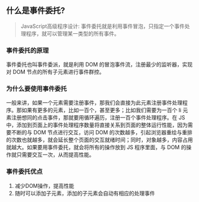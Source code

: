 ## 什么是事件委托?
> JavaScript高级程序设计: 事件委托就是利用事件冒泡，只指定一个事件处理程序，就可以管理某一类型的所有事件。

### 事件委托的原理

事件委托也叫事件委派，就是利用 DOM 的冒泡事件流，注册最少的监听器，实现对 DOM 节点的所有子元素进行事件群控。

### 为什么要使用事件委托

一般来讲，如果一个元素需要注册事件，那我们会直接为此元素注册事件处理程序。那如果有更多的元素，比如一百个，甚至更多；比如我们需要为一百个 li 元素注册想同的点击事件，那就要用循环遍历，注册一百个事件处理程序。在 JS 中，添加到页面上的事件处理程序数量将直接关系到页面的整体运行性能，因为需要不断的与 DOM 节点进行交互，访问 DOM 的次数越多，引起浏览器重绘与重排的次数也就越多，就会延长整个页面的交互就绪时间；同时，对象越多，内容占用就越大。如果要用事件委托，就会将所有的操作放到 JS 程序里面，与 DOM 的操作就只需要交互一次，从而提高性能。

### 事件委托优点
1. 减少DOM操作，提高性能
2. 随时可以添加子元素，添加的子元素会自动有相应的处理事件

